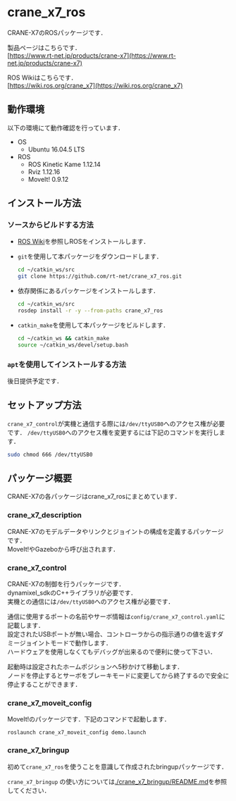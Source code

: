 # crane_x7_ros

CRANE-X7のROSパッケージです．  

製品ページはこちらです．  
[https://www.rt-net.jp/products/crane-x7](https://www.rt-net.jp/products/crane-x7)

ROS Wikiはこちらです．  
[https://wiki.ros.org/crane_x7](https://wiki.ros.org/crane_x7)

## 動作環境

以下の環境にて動作確認を行っています．

- OS
  - Ubuntu 16.04.5 LTS
- ROS
  - ROS Kinetic Kame 1.12.14
  - Rviz 1.12.16
  - MoveIt! 0.9.12

## インストール方法

### ソースからビルドする方法

- [ROS Wiki](http://wiki.ros.org/ja/kinetic/Installation/Ubuntu)を参照しROSをインストールします．

- `git`を使用して本パッケージをダウンロードします．

  ```bash
  cd ~/catkin_ws/src
  git clone https://github.com/rt-net/crane_x7_ros.git
  ```

- 依存関係にあるパッケージをインストールします．

  ```bash
  cd ~/catkin_ws/src
  rosdep install -r -y --from-paths crane_x7_ros
  ```

- `catkin_make`を使用して本パッケージをビルドします．

  ```bash
  cd ~/catkin_ws && catkin_make
  source ~/catkin_ws/devel/setup.bash
  ```

### `apt`を使用してインストールする方法

後日提供予定です．

## セットアップ方法

`crane_x7_control`が実機と通信する際には`/dev/ttyUSB0`へのアクセス権が必要です．
`/dev/ttyUSB0`へのアクセス権を変更するには下記のコマンドを実行します．

```bash
sudo chmod 666 /dev/ttyUSB0
```

## パッケージ概要

CRANE-X7の各パッケージはcrane_x7_rosにまとめています．  

### crane_x7_description

CRANE-X7のモデルデータやリンクとジョイントの構成を定義するパッケージです．  
MoveIt!やGazeboから呼び出されます．

### crane_x7_control

CRANE-X7の制御を行うパッケージです．  
dynamixel_sdkのC++ライブラリが必要です．  
実機との通信には`/dev/ttyUSB0`へのアクセス権が必要です．

通信に使用するポートの名前やサーボ情報は`config/crane_x7_control.yaml`に記載します．  
設定されたUSBポートが無い場合、コントローラからの指示通りの値を返すダミージョイントモードで動作します．  
ハードウェアを使用しなくてもデバッグが出来るので便利に使って下さい．  

起動時は設定されたホームポジションへ5秒かけて移動します．  
ノードを停止するとサーボをブレーキモードに変更してから終了するので安全に停止することができます．  

### crane_x7_moveit_config

MoveIt!のパッケージです．下記のコマンドで起動します．  

`roslaunch crane_x7_moveit_config demo.launch`

### crane_x7_bringup

初めて`crane_x7_ros`を使うことを意識して作成されたbringupパッケージです．

`crane_x7_bringup` の使い方については[./crane_x7_bringup/README.md](./crane_x7_bringup/README.md)を参照してください．
